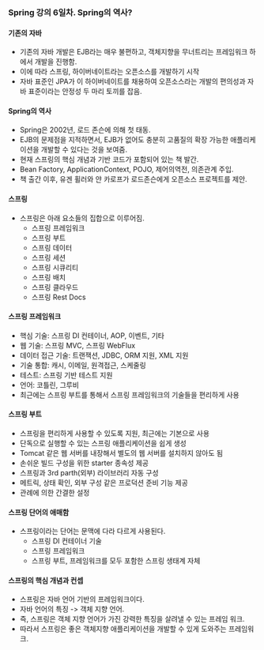 ### Spring 강의 6일차. Spring의 역사?

#### 기존의 자바
* 기존의 자바 개발은 EJB라는 매우 불편하고, 객체지향을 무너트리는 프레임워크 하에서 개발을 진행함.
* 이에 따라 스프링, 하이버네이트라는 오픈소스를 개발하기 시작
* 자바 표준인 JPA가 이 하이버네이트를 채용하여 오픈소스라는 개발의 편의성과 자바 표준이라는 안정성 두 마리 토끼를 잡음.

#### Spring의 역사
* Spring은 2002년, 로드 존슨에 의해 첫 태동.
* EJB의 문제점을 지적하면서, EJB가 없어도 충분히 고품질의 확장 가능한 애플리케이션을 개발할 수 있다는 것을 보여줌.
* 현재 스프링의 핵심 개념과 기반 코드가 포함되어 있는 책 발간.
* Bean Factory, ApplicationContext, POJO, 제어의역전, 의존관계 주입.
* 책 출간 이후, 유겐 휠러와 얀 카로프가 로드존슨에게 오픈소스 프로젝트를 제안.

#### 스프링
* 스프링은 아래 요소들의 집합으로 이루어짐.
  * 스프링 프레임워크
  * 스프링 부트
  * 스프링 데이터
  * 스프링 세션
  * 스프링 시큐리티
  * 스프링 배치
  * 스프링 클라우드
  * 스프링 Rest Docs



#### 스프링 프레임워크
* 핵심 기술: 스프링 DI 컨테이너, AOP, 이벤트, 기타
* 웹 기술: 스프링 MVC, 스프링 WebFlux
* 데이터 접근 기술: 트랜잭션, JDBC, ORM 지원, XML 지원
* 기술 통합: 캐시, 이메일, 원격접근, 스케줄링
* 테스트: 스프링 기반 테스트 지원
* 언어: 코틀린, 그루비
* 최근에는 스프링 부트를 통해서 스프링 프레임워크의 기술들을 편리하게 사용


#### 스프링 부트
* 스프링을 편리하게 사용할 수 있도록 지원, 최근에는 기본으로 사용
* 단독으로 실행할 수 있는 스프링 애플리케이션을 쉽게 생성
* Tomcat 같은 웹 서버를 내장해서 별도의 웹 서버를 설치하지 않아도 됨
* 손쉬운 빌드 구성을 위한 starter 종속성 제공
* 스프링과 3rd parth(외부) 라이브러리 자동 구성
* 메트릭, 상태 확인, 외부 구성 같은 프로덕션 준비 기능 제공
* 관례에 의한 간결한 설정

#### 스프링 단어의 애매함
* 스프링이라는 단어는 문맥에 다라 다르게 사용된다.
  * 스프링 DI 컨테이너 기술
  * 스프링 프레임워크
  * 스프링 부트, 프레임워크를 모두 포함한 스프링 생태계 자체

#### 스프링의 핵심 개념과 컨셉
* 스프링은 자바 언어 기반의 프레임워크이다.
* 자바 언어의 특징 -> 객체 지향 언어.
* 즉, 스프링은 객체 지향 언어가 가진 강력한 특징을 살려낼 수 있는 프레임 워크.
* 따라서 스프링은 좋은 객체지향 애플리케이션을 개발할 수 있게 도와주는 프레임워크.
